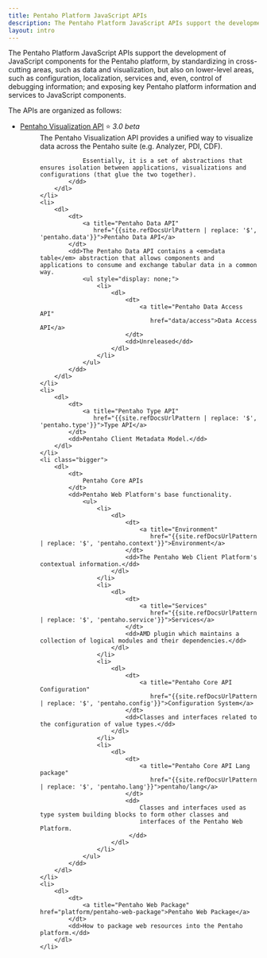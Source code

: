 ```yaml
---
title: Pentaho Platform JavaScript APIs
description: The Pentaho Platform JavaScript APIs support the development of JavaScript components for the Pentaho platform.
layout: intro
---
```


The Pentaho Platform JavaScript APIs support the development of JavaScript components for the Pentaho platform, by standardizing in cross-cutting areas, such as data and visualization, but also on lower-level areas, such as configuration, localization, services and, even, control of debugging information; and exposing key Pentaho platform information and services to JavaScript components.

The APIs are organized as follows:
<ul class="api-list">
    <li class="bigger">
        <dl>
            <dt>
                <a title="Pentaho Visualization API" href="platform/visual">Pentaho Visualization API</a> ⭐ <em>3.0 beta</em>
            </dt>
            <dd>
                The Pentaho Visualization API provides a unified way to visualize data across the Pentaho suite 
                (e.g. Analyzer, PDI, CDF).

                Essentially, it is a set of abstractions that ensures isolation between applications, visualizations and configurations (that glue the two together).
            </dd>
        </dl>
    </li>
    <li>
        <dl>
            <dt>
                <a title="Pentaho Data API" 
                   href="{{site.refDocsUrlPattern | replace: '$', 'pentaho.data'}}">Pentaho Data API</a>
            </dt>
            <dd>The Pentaho Data API contains a <em>data table</em> abstraction that allows components and applications to consume and exchange tabular data in a common way.
                <ul style="display: none;">
                    <li>
                        <dl>
                            <dt>
                                <a title="Pentaho Data Access API" 
                                   href="data/access">Data Access API</a>
                            </dt>
                            <dd>Unreleased</dd>
                        </dl>
                    </li>
                </ul>
            </dd>
        </dl>
    </li>
    <li>
        <dl>
            <dt>
                <a title="Pentaho Type API" 
                   href="{{site.refDocsUrlPattern | replace: '$', 'pentaho.type'}}">Type API</a>
            </dt>
            <dd>Pentaho Client Metadata Model.</dd>
        </dl>
    </li>
    <li class="bigger">
        <dl>
            <dt>
                Pentaho Core APIs
            </dt>
            <dd>Pentaho Web Platform's base functionality.
                <ul>
                    <li>
                        <dl>
                            <dt>
                                <a title="Environment" 
                                   href="{{site.refDocsUrlPattern | replace: '$', 'pentaho.context'}}">Environment</a>
                            </dt>
                            <dd>The Pentaho Web Client Platform's contextual information.</dd>
                        </dl>
                    </li>
                    <li>
                        <dl>
                            <dt>
                                <a title="Services" 
                                   href="{{site.refDocsUrlPattern | replace: '$', 'pentaho.service'}}">Services</a>
                            </dt>
                            <dd>AMD plugin which maintains a collection of logical modules and their dependencies.</dd>
                        </dl>
                    </li>
                    <li>
                        <dl>
                            <dt>
                                <a title="Pentaho Core API Configuration" 
                                   href="{{site.refDocsUrlPattern | replace: '$', 'pentaho.config'}}">Configuration System</a>
                            </dt>
                            <dd>Classes and interfaces related to the configuration of value types.</dd>
                        </dl>
                    </li>
                    <li>
                        <dl>
                            <dt>
                                <a title="Pentaho Core API Lang package" 
                                   href="{{site.refDocsUrlPattern | replace: '$', 'pentaho.lang'}}">pentaho/lang</a>
                            </dt>
                            <dd>
                                Classes and interfaces used as type system building blocks to form other classes and 
                                interfaces of the Pentaho Web Platform.
                             </dd>
                        </dl>
                    </li>
                </ul>
            </dd>
        </dl>
    </li>
    <li>
        <dl>
            <dt>
                <a title="Pentaho Web Package" href="platform/pentaho-web-package">Pentaho Web Package</a>
            </dt>
            <dd>How to package web resources into the Pentaho platform.</dd>
        </dl>
    </li>
</ul>
